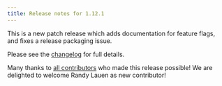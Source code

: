 ```yaml
---
title: Release notes for 1.12.1
---
```


This is a new patch release which adds documentation for feature flags, and fixes a release packaging issue.

Please see the [changelog](https://metacpan.org/source/FERKI/Rex-1.12.1/ChangeLog) for full details.

Many thanks to [all contributors](https://metacpan.org/source/FERKI/Rex-1.12.1/CONTRIBUTORS) who made this release possible! We are delighted to welcome Randy Lauen as new contributor!
